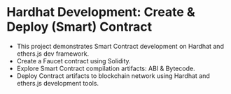 # Hardhat Development: Create & Deploy (Smart) Contract

- This project demonstrates Smart Contract development on Hardhat and ethers.js dev framework. 
- Create a Faucet contract using Solidity.
- Explore Smart Contract compilation artifacts: ABI & Bytecode.
- Deploy Contract artifacts to blockchain network using Hardhat and ethers.js development tools.